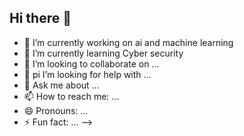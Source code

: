## Hi there 👋

- 🔭 I’m currently working on ai and machine learning 
- 🌱 I’m currently learning Cyber security 
- 👯 I’m looking to collaborate on ...
- 🤔 pi I’m looking for help with ...
- 💬 Ask me about ...
- 📫 How to reach me: ...
- 😄 Pronouns: ...
- ⚡ Fun fact: ...
-->
